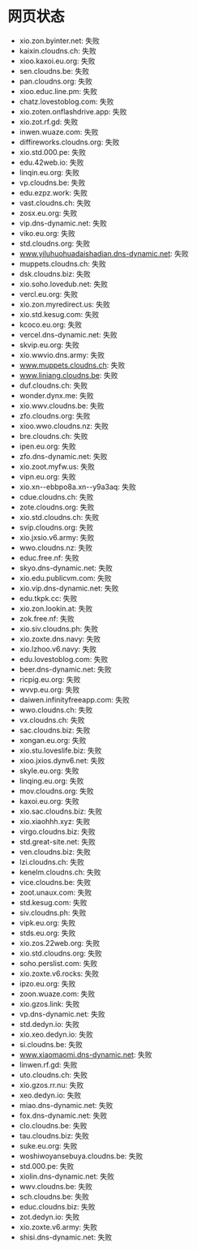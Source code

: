 # 网页状态
- xio.zon.byinter.net: 失败
- kaixin.cloudns.ch: 失败
- xioo.kaxoi.eu.org: 失败
- sen.cloudns.be: 失败
- pan.cloudns.org: 失败
- xioo.educ.line.pm: 失败
- chatz.lovestoblog.com: 失败
- xio.zoten.onflashdrive.app: 失败
- xio.zot.rf.gd: 失败
- inwen.wuaze.com: 失败
- diffireworks.cloudns.org: 失败
- xio.std.000.pe: 失败
- edu.42web.io: 失败
- linqin.eu.org: 失败
- vp.cloudns.be: 失败
- edu.ezpz.work: 失败
- vast.cloudns.ch: 失败
- zosx.eu.org: 失败
- vip.dns-dynamic.net: 失败
- viko.eu.org: 失败
- std.cloudns.org: 失败
- www.yiluhuohuadaishadian.dns-dynamic.net: 失败
- muppets.cloudns.ch: 失败
- dsk.cloudns.biz: 失败
- xio.soho.lovedub.net: 失败
- vercl.eu.org: 失败
- xio.zon.myredirect.us: 失败
- xio.std.kesug.com: 失败
- kcoco.eu.org: 失败
- vercel.dns-dynamic.net: 失败
- skvip.eu.org: 失败
- xio.wwvio.dns.army: 失败
- www.muppets.cloudns.ch: 失败
- www.liniang.cloudns.be: 失败
- duf.cloudns.ch: 失败
- wonder.dynx.me: 失败
- xio.wwv.cloudns.be: 失败
- zfo.cloudns.org: 失败
- xioo.wwo.cloudns.nz: 失败
- bre.cloudns.ch: 失败
- ipen.eu.org: 失败
- zfo.dns-dynamic.net: 失败
- xio.zoot.myfw.us: 失败
- vipn.eu.org: 失败
- xio.xn--ebbpo8a.xn--y9a3aq: 失败
- cdue.cloudns.ch: 失败
- zote.cloudns.org: 失败
- xio.std.cloudns.ch: 失败
- svip.cloudns.org: 失败
- xio.jxsio.v6.army: 失败
- wwo.cloudns.nz: 失败
- educ.free.nf: 失败
- skyo.dns-dynamic.net: 失败
- xio.edu.publicvm.com: 失败
- xio.vip.dns-dynamic.net: 失败
- edu.tkpk.cc: 失败
- xio.zon.lookin.at: 失败
- zok.free.nf: 失败
- xio.siv.cloudns.ph: 失败
- xio.zoxte.dns.navy: 失败
- xio.lzhoo.v6.navy: 失败
- edu.lovestoblog.com: 失败
- beer.dns-dynamic.net: 失败
- ricpig.eu.org: 失败
- wvvp.eu.org: 失败
- daiwen.infinityfreeapp.com: 失败
- wwo.cloudns.ch: 失败
- vx.cloudns.ch: 失败
- sac.cloudns.biz: 失败
- xongan.eu.org: 失败
- xio.stu.loveslife.biz: 失败
- xioo.jxios.dynv6.net: 失败
- skyle.eu.org: 失败
- linqing.eu.org: 失败
- mov.cloudns.org: 失败
- kaxoi.eu.org: 失败
- xio.sac.cloudns.biz: 失败
- xio.xiaohhh.xyz: 失败
- virgo.cloudns.biz: 失败
- std.great-site.net: 失败
- ven.cloudns.biz: 失败
- lzi.cloudns.ch: 失败
- kenelm.cloudns.ch: 失败
- vice.cloudns.be: 失败
- zoot.unaux.com: 失败
- std.kesug.com: 失败
- siv.cloudns.ph: 失败
- vipk.eu.org: 失败
- stds.eu.org: 失败
- xio.zos.22web.org: 失败
- xio.std.cloudns.org: 失败
- soho.perslist.com: 失败
- xio.zoxte.v6.rocks: 失败
- ipzo.eu.org: 失败
- zoon.wuaze.com: 失败
- xio.gzos.link: 失败
- vp.dns-dynamic.net: 失败
- std.dedyn.io: 失败
- xio.xeo.dedyn.io: 失败
- si.cloudns.be: 失败
- www.xiaomaomi.dns-dynamic.net: 失败
- linwen.rf.gd: 失败
- uto.cloudns.ch: 失败
- xio.gzos.rr.nu: 失败
- xeo.dedyn.io: 失败
- miao.dns-dynamic.net: 失败
- fox.dns-dynamic.net: 失败
- clo.cloudns.be: 失败
- tau.cloudns.biz: 失败
- suke.eu.org: 失败
- woshiwoyansebuya.cloudns.be: 失败
- std.000.pe: 失败
- xiolin.dns-dynamic.net: 失败
- wwv.cloudns.be: 失败
- sch.cloudns.be: 失败
- educ.cloudns.biz: 失败
- zot.dedyn.io: 失败
- xio.zoxte.v6.army: 失败
- shisi.dns-dynamic.net: 失败
